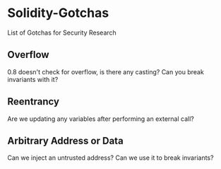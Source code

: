 # Solidity-Gotchas
List of Gotchas for Security Research

## Overflow
0.8 doesn't check for overflow, is there any casting? Can you break invariants with it? 

## Reentrancy
Are we updating any variables after performing an external call?

## Arbitrary Address or Data
Can we inject an untrusted address? Can we use it to break invariants?
